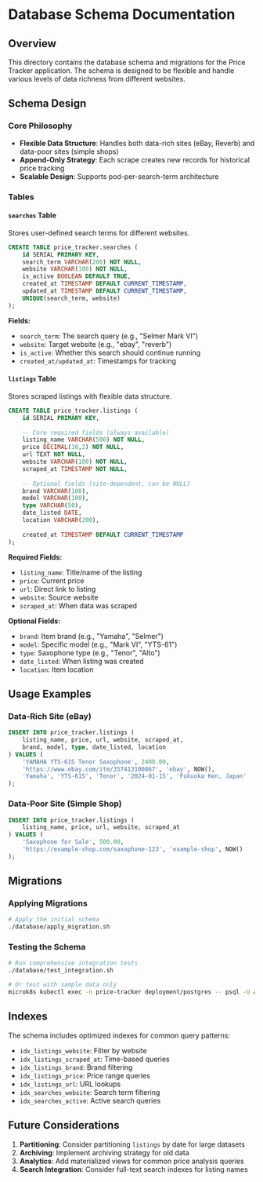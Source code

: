 # Database Schema Documentation

## Overview

This directory contains the database schema and migrations for the Price Tracker application. The schema is designed to be flexible and handle various levels of data richness from different websites.

## Schema Design

### Core Philosophy

- **Flexible Data Structure**: Handles both data-rich sites (eBay, Reverb) and data-poor sites (simple shops)
- **Append-Only Strategy**: Each scrape creates new records for historical price tracking
- **Scalable Design**: Supports pod-per-search-term architecture

### Tables

#### `searches` Table
Stores user-defined search terms for different websites.

```sql
CREATE TABLE price_tracker.searches (
    id SERIAL PRIMARY KEY,
    search_term VARCHAR(200) NOT NULL,
    website VARCHAR(100) NOT NULL,
    is_active BOOLEAN DEFAULT TRUE,
    created_at TIMESTAMP DEFAULT CURRENT_TIMESTAMP,
    updated_at TIMESTAMP DEFAULT CURRENT_TIMESTAMP,
    UNIQUE(search_term, website)
);
```

**Fields:**
- `search_term`: The search query (e.g., "Selmer Mark VI")
- `website`: Target website (e.g., "ebay", "reverb")
- `is_active`: Whether this search should continue running
- `created_at/updated_at`: Timestamps for tracking

#### `listings` Table
Stores scraped listings with flexible data structure.

```sql
CREATE TABLE price_tracker.listings (
    id SERIAL PRIMARY KEY,
    
    -- Core required fields (always available)
    listing_name VARCHAR(500) NOT NULL,
    price DECIMAL(10,2) NOT NULL,
    url TEXT NOT NULL,
    website VARCHAR(100) NOT NULL,
    scraped_at TIMESTAMP NOT NULL,
    
    -- Optional fields (site-dependent, can be NULL)
    brand VARCHAR(100),
    model VARCHAR(100),
    type VARCHAR(50),
    date_listed DATE,
    location VARCHAR(200),
    
    created_at TIMESTAMP DEFAULT CURRENT_TIMESTAMP
);
```

**Required Fields:**
- `listing_name`: Title/name of the listing
- `price`: Current price
- `url`: Direct link to listing
- `website`: Source website
- `scraped_at`: When data was scraped

**Optional Fields:**
- `brand`: Item brand (e.g., "Yamaha", "Selmer")
- `model`: Specific model (e.g., "Mark VI", "YTS-61")
- `type`: Saxophone type (e.g., "Tenor", "Alto")
- `date_listed`: When listing was created
- `location`: Item location

## Usage Examples

### Data-Rich Site (eBay)
```sql
INSERT INTO price_tracker.listings (
    listing_name, price, url, website, scraped_at,
    brand, model, type, date_listed, location
) VALUES (
    'YAMAHA YTS-61S Tenor Saxophone', 2400.00,
    'https://www.ebay.com/itm/357413100867', 'ebay', NOW(),
    'Yamaha', 'YTS-61S', 'Tenor', '2024-01-15', 'Fukuoka Ken, Japan'
);
```

### Data-Poor Site (Simple Shop)
```sql
INSERT INTO price_tracker.listings (
    listing_name, price, url, website, scraped_at
) VALUES (
    'Saxophone for Sale', 500.00,
    'https://example-shop.com/saxophone-123', 'example-shop', NOW()
);
```

## Migrations

### Applying Migrations

```bash
# Apply the initial schema
./database/apply_migration.sh
```

### Testing the Schema

```bash
# Run comprehensive integration tests
./database/test_integration.sh

# Or test with sample data only
microk8s kubectl exec -n price-tracker deployment/postgres -- psql -U admin -d price_tracker_db < database/test_schema.sql
```

## Indexes

The schema includes optimized indexes for common query patterns:

- `idx_listings_website`: Filter by website
- `idx_listings_scraped_at`: Time-based queries
- `idx_listings_brand`: Brand filtering
- `idx_listings_price`: Price range queries
- `idx_listings_url`: URL lookups
- `idx_searches_website`: Search term filtering
- `idx_searches_active`: Active search queries

## Future Considerations

1. **Partitioning**: Consider partitioning `listings` by date for large datasets
2. **Archiving**: Implement archiving strategy for old data
3. **Analytics**: Add materialized views for common price analysis queries
4. **Search Integration**: Consider full-text search indexes for listing names 